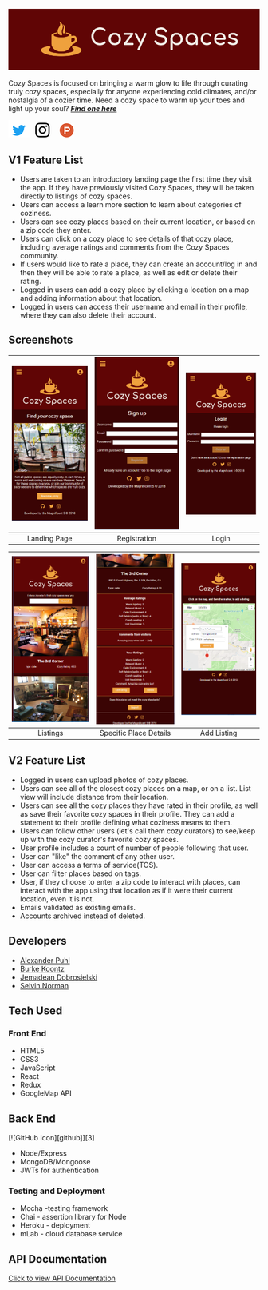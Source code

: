![Cozy Spaces Logo][logo]

[logo]: img/icon-left-logo-cropped-readme.png
[twitter]: img/Twitter_Logo_Blue42pxcropped.png
[instagram]: img/glyph-logo_May201629px.png
[producthunt]: img/product-hunt-logo-orange-28px.png
[github]: img/GitHub-Mark-32px.png
[1]: https://twitter.com/CozySpacesApp
[2]: https://www.instagram.com/cozyspacesapp/
[3]: https://github.com/thinkful-ei23/CozySpacesServer


Cozy Spaces is focused on bringing a warm glow to life through curating truly cozy spaces, especially for anyone experiencing cold climates, and/or nostalgia of a cozier time.  Need a cozy space to warm up your toes and light up your soul?  **_[Find one here](https://cozy-spaces-client.herokuapp.com/ "Cozy Spaces")_**&nbsp;

[![Twitter Icon][twitter]][1]&nbsp;&nbsp;
[![Instagram Icon][instagram]][2]&nbsp;&nbsp;&nbsp;&nbsp;
[![Product Hunt Icon][producthunt]][1]

## V1 Feature List
  * Users are taken to an introductory landing page the first time they visit the app.  If they have previously visited Cozy Spaces, they will be taken directly to listings of cozy spaces.
  * Users can access a learn more section to learn about categories of coziness.
  * Users can see cozy places based on their current location, or based on a zip code they enter.
  * Users can click on a cozy place to see details of that cozy place, including average ratings and comments from the Cozy Spaces community.
  * If users would like to rate a place, they can create an account/log in and then they will be able to rate a place, as well as edit or delete their rating.
  * Logged in users can add a cozy place by clicking a location on a map and adding information about that location.
  * Logged in users can access their username and email in their profile, where they can also delete their account.

## Screenshots
| <img alt="Landing Page" src="img/LandingPage.PNG" width="350"> | <img alt="Registration" src="img/Registration.PNG" width="350"> | <img alt="Login" src="img/Login.PNG" width="350"> |
|:---:|:---:|:---:|
| Landing Page | Registration | Login |

| <img alt="Listings" src="img/Listings.PNG" width="350"> | <img alt="Specific Place Details" src="img/Specific_Place_Details.PNG" width="350"> | <img alt="Add Listing" src="img/AddListing.PNG" width="350"> |
|:---:|:---:|:---:|
| Listings | Specific Place Details | Add Listing |

## V2 Feature List
  * Logged in users can upload photos of cozy places.
  * Users can see all of the closest cozy places on a map, or on a list.  List view will include distance from their location.
  * Users can see all the cozy places they have rated in their profile, as well as save their favorite cozy spaces in their profile.  They can add a statement to their profile defining what coziness means to them.
  * Users can follow other users (let's call them cozy curators) to see/keep up with the cozy curator's favorite cozy spaces.
  * User profile includes a count of number of people following that user.
  * User can "like" the comment of any other user.
  * User can access a terms of service(TOS).
  * User can filter places based on tags.
  * User, if they choose to enter a zip code to interact with places, can interact with the app using that location as if it were their current location, even it is not.
  * Emails validated as existing emails.
  * Accounts archived instead of deleted.

## Developers
  * [Alexander Puhl](https://github.com/AlexanderPuhl)
  * [Burke Koontz](https://github.com/burkeKoontz)
  * [Jemadean Dobrosielski](https://github.com/JemDobro)
  * [Selvin Norman](https://github.com/selvinor)

## Tech Used

### Front End

  * HTML5
  * CSS3
  * JavaScript
  * React
  * Redux
  * GoogleMap API

<h2>Back End</h2> [![GitHub Icon][github]][3]

  * Node/Express
  * MongoDB/Mongoose
  * JWTs for authentication

### Testing and Deployment  

  * Mocha -testing framework
  * Chai - assertion library for Node
  * Heroku - deployment
  * mLab - cloud database service 

## API Documentation

[Click to view API Documentation](https://documenter.getpostman.com/view/4458639/RzZCEdYf)

